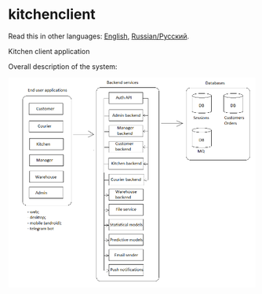 # kitchenclient

Read this in other languages: [English](kitchenclient.md), [Russian/Русский](kitchenclient.ru.md). 

Kitchen client application 

Overall description of the system: 

![system_overall](../img/system_overall.png)
